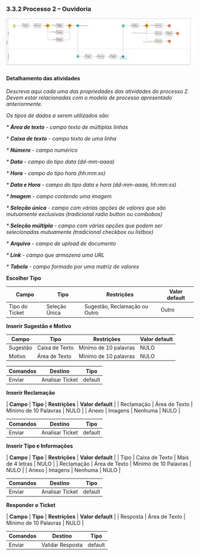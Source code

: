 ### 3.3.2 Processo 2 – Ouvidoria

![Modelo BPMN do Processo de Ouvidoria](images/processo-ouvidoria.png "Modelo BPMN do Processo 2.")

#### Detalhamento das atividades

_Descreva aqui cada uma das propriedades das atividades do processo 2. 
Devem estar relacionadas com o modelo de processo apresentado anteriormente._

_Os tipos de dados a serem utilizados são:_

_* **Área de texto** - campo texto de múltiplas linhas_

_* **Caixa de texto** - campo texto de uma linha_

_* **Número** - campo numérico_

_* **Data** - campo do tipo data (dd-mm-aaaa)_

_* **Hora** - campo do tipo hora (hh:mm:ss)_

_* **Data e Hora** - campo do tipo data e hora (dd-mm-aaaa, hh:mm:ss)_

_* **Imagem** - campo contendo uma imagem_

_* **Seleção única** - campo com várias opções de valores que são mutuamente exclusivas (tradicional radio button ou combobox)_

_* **Seleção múltipla** - campo com várias opções que podem ser selecionadas mutuamente (tradicional checkbox ou listbox)_

_* **Arquivo** - campo de upload de documento_

_* **Link** - campo que armazena uma URL_

_* **Tabela** - campo formado por uma matriz de valores_


**Escolher Tipo**

| **Campo**       | **Tipo**         | **Restrições**                | **Valor default** |
| ---             | ---              | ---                           | ---               |
| Tipo do Ticket  | Seleção Única    | Sugestão, Reclamação ou Outro | Outro             |


**Inserir Sugestão e Motivo**

| **Campo**       | **Tipo**         | **Restrições**        | **Valor default** |
| ---             | ---              | ---                   | ---               |
| Sugestão        | Caixa de Texto   | Mínimo de 10 palavras | NULO              |
| Motivo          | Área de Texto    | Mínimo de 10 palavras | NULO              |

| **Comandos**         |  **Destino**                   | **Tipo**          |
| ---                  | ---                            | ---               |
| Enviar               | Analisar Ticket                | default           |

**Inserir Reclamação**

| **Campo**       | **Tipo**         | **Restrições**        | **Valor default** |
| Reclamação      | Área de Texto    | Mínimo de 10 Palavras | NULO              |
| Anexo           | Imagens          | Nenhuma               | NULO              |

| **Comandos**         |  **Destino**                   | **Tipo**          |
| ---                  | ---                            | ---               |
| Enviar               | Analisar Ticket                | default           |

**Inserir Tipo e Informações**

| **Campo**       | **Tipo**         | **Restrições**        | **Valor default** |
| Tipo            | Caixa de Texto   | Mais de 4 letras      | NULO              |
| Reclamação      | Área de Texto    | Mínimo de 10 Palavras | NULO              |
| Anexo           | Imagens          | Nenhuma               | NULO              |

| **Comandos**         |  **Destino**                   | **Tipo**          |
| ---                  | ---                            | ---               |
| Enviar               | Analisar Ticket                | default           |

**Responder o Ticket**


| **Campo**       | **Tipo**         | **Restrições**        | **Valor default** |
| Resposta        | Área de Texto    | Mínimo de 10 Palavras | NULO              |

| **Comandos**         |  **Destino**                   | **Tipo**          |
| ---                  | ---                            | ---               |
| Enviar               | Validar Resposta               | default           |
